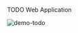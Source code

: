 TODO Web Application

![demo-todo](https://user-images.githubusercontent.com/63635459/108623011-2fe47980-7445-11eb-86b9-06d3c2fb80ea.gif)

